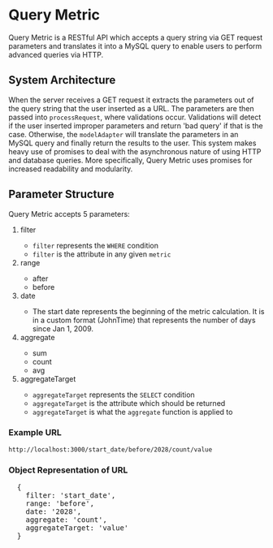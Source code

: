 <h1>Query Metric</h1>
<p>Query Metric is a RESTful API which accepts a query string via GET request
parameters and translates it into a MySQL query to enable users to perform
advanced queries via HTTP. </p>

<h2>System Architecture</h2>
<p>When the server receives a GET request it extracts the parameters out of the
query string that the user inserted as a URL. The parameters are then passed
into <code>processRequest</code>, where validations occur. Validations will
detect if the user inserted improper parameters and return 'bad query' if that
is the case. Otherwise, the <code>modelAdapter</code> will translate the
parameters in an MySQL query and finally return the results to the user. This
system makes heavy use of promises to deal with the asynchronous nature of using
HTTP and database queries. More specifically, Query Metric uses promises for
increased readability and modularity.</p>

<h2>Parameter Structure</h2>
<p>Query Metric accepts 5 parameters: </p>
<ol>
  <li>filter</li>
    <ul>
      <li><code>filter</code> represents the <code>WHERE</code> condition</li>
      <li><code>filter</code> is the attribute in any given <code>metric</code
      object that is compared against</li>
    </ul>
  <li>range</li>
    <ul>
      <li>after</li>
      <li>before</li>
    </ul>
  <li>date</li>
    <ul>
      <li>The start date represents the beginning of the metric calculation. It
      is in a custom format (JohnTime) that represents the number of days since Jan 1,
      2009.</li>
    </ul>
  <li>aggregate</li>
    <ul>
      <li>sum</li>
      <li>count</li>
      <li>avg</li>
    </ul>
  <li>aggregateTarget</li>
    <ul>
      <li><code>aggregateTarget</code> represents the <code>SELECT</code> condition</li>
      <li><code>aggregateTarget</code> is the attribute which should be returned</li>
      <li><code>aggregateTarget</code> is what the <code>aggregate</code> function is applied to</li>
    </ul>
</ol>

<h3>Example URL</h3>
<code>http://localhost:3000/start_date/before/2028/count/value</code>

<h3>Object Representation of URL</h3>
<pre>
  {
    filter: 'start_date',
    range: 'before',
    date: '2028',
    aggregate: 'count',
    aggregateTarget: 'value'
  }
</pre>

